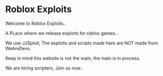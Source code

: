 # Roblox Exploits
Welcome to Roblox Exploits..

A PLace where we release exploits for roblox games...

We use JJSploit, The exploits and scripts made here are NOT made from WeAreDevs.

Keep in mind this website is not the main, the main is in process.

We are hiring scripters, Join us now..

